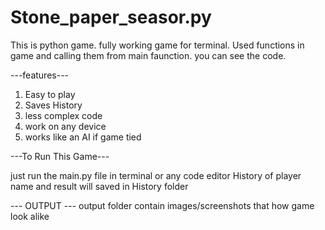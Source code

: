 # Stone_paper_seasor.py
This is python game.
fully working game for terminal. Used functions in game and calling them from main faunction.
you can see the code.

---features---
1) Easy to play
2) Saves History
3) less complex code
4) work on any device
5) works like an AI if game tied
   
---To Run This Game---

just run the main.py file in terminal or any code editor
History of player name and result will saved in History folder

--- OUTPUT ---
output folder contain images/screenshots that how game look alike
